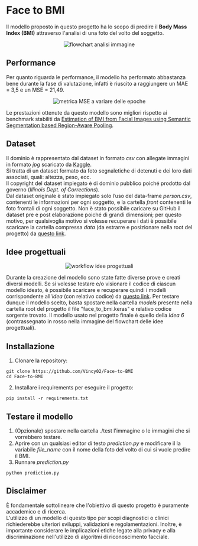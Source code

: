 # Face to BMI
Il modello proposto in questo progetto ha lo scopo di predire il **Body Mass Index (BMI)** attraverso l'analisi di una foto del volto del soggetto. 

<p align="center">
	<img src="https://i.imgur.com/XHVvN5d.png" alt="flowchart analisi immagine"/>
</p>

## Performance
Per quanto riguarda le performance, il modello ha performato abbastanza bene durante la fase di valutazione, infatti è riuscito a raggiungere un MAE = 3,5 e un MSE = 21,49.

<p align="center">
	<img src="https://i.imgur.com/982bnYK.png" alt="metrica MSE a variare delle epoche"/>
</p>

Le prestazioni ottenute da questo modello sono migliori rispetto ai benchmark stabiliti da [Estimation of BMI from Facial Images using Semantic Segmentation based Region-Aware Pooling](https://arxiv.org/abs/2104.04733).

## Dataset
Il dominio è rappresentato dal dataset in formato _csv_ con allegate immagini in formato _jpg_ scaricato da [Kaggle](https://www.kaggle.com/datasets/davidjfisher/illinois-doc-labeled-faces-dataset).  
Si tratta di un dataset formato da foto segnaletiche di detenuti e dei loro dati associati, quali: altezza, peso, ecc.  
Il copyright del dataset impiegato è di dominio pubblico poiché prodotto dal governo (_Illinois Dept. of Corrections_).  
Dal dataset originale è stato impiegato solo l’uso del data-frame _person.csv_, contenenti le informazioni per ogni soggetto, e la cartella _front_ contenenti le foto frontali di ogni soggetto.
Non è stato possibile caricare su GitHub il dataset pre e post elaborazione poiché di grandi dimensioni; per questo motivo, per qualsivoglia motivo si volesse recuperare i dati è possibile scaricare la cartella compressa _data_ (da estrarre e posizionare nella root del progetto) da [questo link](https://mega.nz/file/14RSHB4a#HMahTYHMI9XYLoPx55FVYnV0T7Hh55d_2jQfs7_nJrE).

## Idee progettuali
<p align="center">
	<img src="https://i.imgur.com/JqxtDMe.png" alt="workflow idee progettuali"/>
</p>

Durante la creazione del modello sono state fatte diverse prove e creati diversi modelli.
Se si volesse testare e/o visionare il codice di ciascun modello ideato, è possibile scaricare e recuperare quindi i modelli corrispondente all'_idea_ (con relativo codice) da [questo link](https://mega.nz/folder/Y4ITkbaY#Zl9oZCCrTKNRT2zLWHNBRg).
Per testare dunque il modello scelto, basta spostare nella cartella _models_ presente nella cartella root del progetto il file "face_to_bmi.keras" e relativo codice sorgente trovato.
Il modello usato nel progetto finale è quello della _Idea 6_ (contrassegnato in rosso nella immagine del flowchart delle idee progettuali).

## Installazione
1. Clonare la repository:
```
git clone https://github.com/Vincy02/Face-to-BMI
cd Face-to-BMI
```
2. Installare i requirements per eseguire il progetto:
```
pip install -r requirements.txt
```

## Testare il modello
1. (Opzionale) spostare nella cartella ./test l'immagine o le immagini che si vorrebbero testare.
2. Aprire con un qualsiasi editor di testo _prediction.py_ e modificare il la variabile _file_name_ con il nome della foto del volto di cui si vuole predire il BMI.
3. Runnare _prediction.py_
```
python prediction.py
```

## Disclaimer 
È fondamentale sottolineare che l'obiettivo di questo progetto è puramente accademico e di ricerca.  
L'utilizzo di un modello di questo tipo per scopi diagnostici o clinici richiederebbe ulteriori sviluppi, validazioni e regolamentazioni. Inoltre, è importante considerare le implicazioni etiche legate alla privacy e alla discriminazione nell'utilizzo di algoritmi di riconoscimento facciale.
